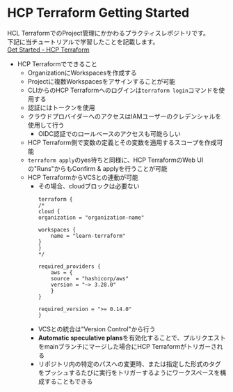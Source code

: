 # HCP Terraform Getting Started

HCL TerraformでのProject管理にかかわるプラクティスレポジトリです。  
下記に当チュートリアルで学習したことを記載します。  
[Get Started - HCP Terraform](https://developer.hashicorp.com/terraform/tutorials/cloud-get-started)
- HCP Terraformでできること
  - OrganizationにWorkspacesを作成する
  - Projectに複数Workspacesをアサインすることが可能
  - CLIからのHCP Terraformへのログインは```terraform login```コマンドを使用する
  - 認証にはトークンを使用
  - クラウドプロバイダーへのアクセスはIAMユーザーのクレデンシャルを使用して行う
    - OIDC認証でのロールベースのアクセスも可能らしい
  - HCP Terraform側で変数の定義とその変数を適用するスコープを作成可能
  - ```terraform apply```のyes待ちと同様に、HCP TerraformのWeb UIの"Runs"からもConfirm & applyを行うことが可能
  - HCP TerraformからVCSとの連動が可能
    - その場合、cloudブロックは必要ない
        ```
        terraform {
        /*
        cloud {
        organization = "organization-name"
        
        workspaces {
            name = "learn-terraform"
        }
        }
        */
        
        required_providers {
            aws = {
            source  = "hashicorp/aws"
            version = "~> 3.28.0"
            }
        }
        
        required_version = ">= 0.14.0"
        }
        ```
    - VCSとの統合は"Version Control"から行う
    - **Automatic speculative plans**を有効化することで、プルリクエストをmainブランチにマージした場合にHCP Terraformがトリガーされる
    - リポジトリ内の特定のパスへの変更時、または指定した形式のタグをプッシュするたびに実行をトリガーするようにワークスペースを構成することもできる

